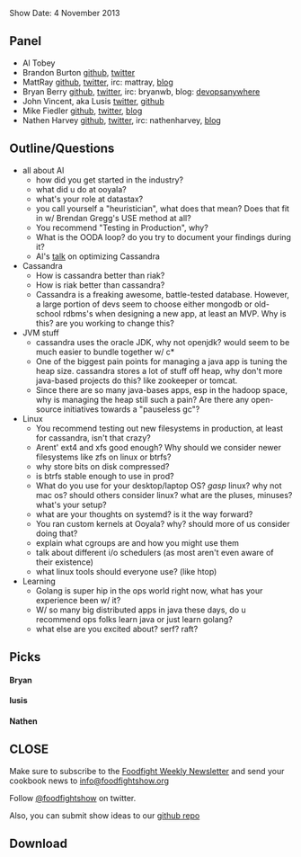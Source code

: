 Show Date:  4 November 2013

Panel<a name="panel"></a>
-----

* Al Tobey
* Brandon Burton [github](http://github.com/solarce), [twitter](https://twitter.com/solarce)
* MattRay [github](http://github.com/mattray), [twitter](http://twitter.com/mattray), irc: mattray, [blog](http://www.leastresistance.net/)
* Bryan Berry [github](http://github.com/bryanwb), [twitter](http://twitter.com/bryanwb), irc: bryanwb, blog: [devopsanywhere](http://devopsanywhere.blogspot.com)
* John Vincent, aka Lusis [twitter](https://twitter.com/#!/lusis), [github](https://github.com/lusis)
* Mike Fiedler [github](http://github.com/miketheman), [twitter](http://twitter.com/mikefiedler), [blog](http://www.miketheman.net)
* Nathen Harvey [github](http://github.com/nathenharvey), [twitter](http://twitter.com/nathenharvey), irc: nathenharvey, [blog](http://nathenharvey.com)


Outline/Questions
-----------------
* all about Al
  * how did you get started in the industry?
  * what did u do at ooyala?
  * what's your role at datastax?
  * you call yourself a "heuristician", what does that mean? Does that
fit in w/ Brendan Gregg's USE method at all?
  * You recommend "Testing in Production", why?
  * What is the OODA loop? do you try to document your findings during it?
  * Al's [talk](http://www.youtube.com/watch?v=_IL1u1IIRhc) on optimizing Cassandra
* Cassandra
  * How is cassandra better than riak?
  * How is riak better than cassandra?
  * Cassandra is a freaking awesome, battle-tested database. However, a large portion of devs seem to
choose either mongodb or old-school rdbms's when designing a new app, at least an MVP. Why is this? are
you working to change this?
* JVM stuff
  * cassandra uses the oracle JDK, why not openjdk? would seem to be much easier to bundle together w/ c*
  * One of the biggest pain points for managing a java app is tuning the heap size.
cassandra stores a lot of stuff off heap, why don't more java-based projects do this? like zookeeper
or tomcat.
  * Since there are so many java-bases apps, esp in the hadoop space, why is managing the heap still such a pain?
Are there any open-source initiatives towards a "pauseless gc"?
* Linux
  * You recommend testing out new filesystems in production, at least for cassandra, isn't that crazy?
  * Arent' ext4 and xfs good enough? Why should we consider newer filesystems like zfs on linux or btrfs?
  * why store bits on disk compressed?
  * is btrfs stable enough to use in prod?
  * What do you use for your desktop/laptop OS? *gasp* linux? why not mac os? should others consider
linux? what are the pluses, minuses? what's your setup?
  * what are your thoughts on systemd? is it the way forward?
  * You ran custom kernels at Ooyala? why? should more of us consider doing that?
  * explain what cgroups are and how you might use them
  * talk about different i/o schedulers (as most aren't even aware of their existence)
  * what linux tools should everyone use? (like htop)
* Learning
  * Golang is super hip in the ops world right now, what has your experience been w/ it?
  * W/ so many big distributed apps in java these days, do u recommend ops folks learn java or
just learn golang?
  * what else are you excited about? serf? raft?

Picks<a name="picks"></a>
-----

#### Bryan

#### lusis

#### Nathen



CLOSE
-----

Make sure to subscribe to the [Foodfight Weekly Newsletter](http://bit.ly/ffsmail) and send your cookbook
news to info@foodfightshow.org

Follow [@foodfightshow](http://twitter.com/foodfightshow) on twitter.

Also, you can submit show ideas to our [github repo](https://github.com/foodfight/showz)



Download
--------
